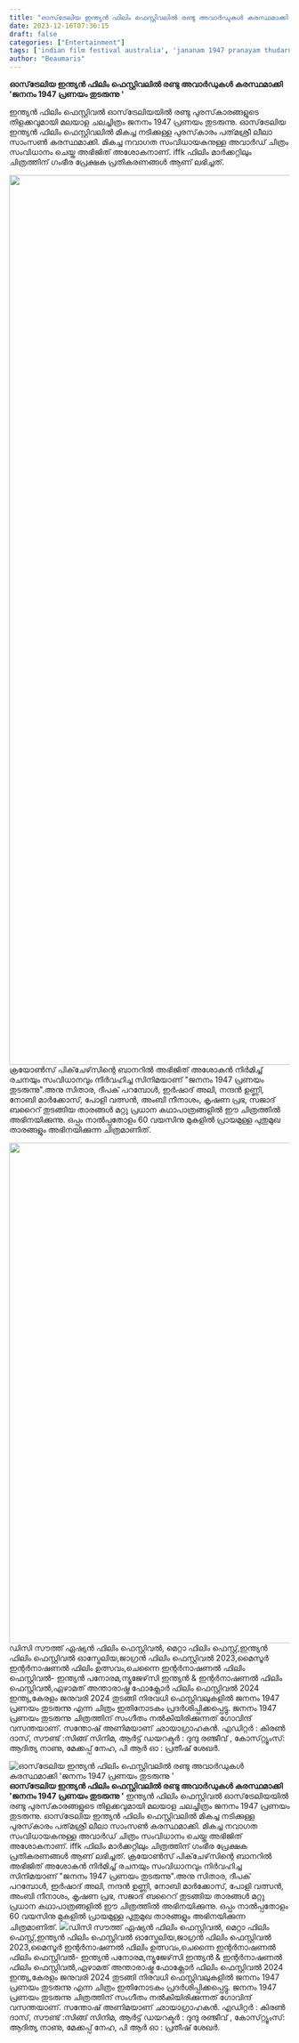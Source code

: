 ```yaml
---
title: "ഓസ്‌ട്രേലിയ ഇന്ത്യൻ ഫിലിം ഫെസ്റ്റിവലിൽ രണ്ടു അവാർഡുകൾ കരസ്ഥമാക്കി 'ജനനം 1947 പ്രണയം തുടരുന്നു '"
date: 2023-12-16T07:36:15
draft: false
categories: ["Entertainment"]
tags: ['indian film festival australia', 'jananam 1947 pranayam thudarunnu']
author: "Beaumaris"
---
```


<strong>ഓസ്‌ട്രേലിയ ഇന്ത്യൻ ഫിലിം ഫെസ്റ്റിവലിൽ രണ്ടു അവാർഡുകൾ കരസ്ഥമാക്കി 'ജനനം 1947 പ്രണയം തുടരുന്നു '</strong>

ഇന്ത്യൻ ഫിലിം ഫെസ്റ്റിവൽ ഓസ്‌ട്രേലിയയിൽ രണ്ടു പുരസ്‌കാരങ്ങളുടെ തിളക്കവുമായി മലയാള ചലച്ചിത്രം ജനനം 1947 പ്രണയം തുടരുന്നു. ഓസ്‌ട്രേലിയ ഇന്ത്യൻ ഫിലിം ഫെസ്റ്റിവലിൽ മികച്ച നടിക്കുള്ള പുരസ്‌കാരം പത്‌മശ്രീ ലീലാ സാംസൺ കരസ്ഥമാക്കി. മികച്ച നവാഗത സംവിധായകനുള്ള അവാർഡ് ചിത്രം സംവിധാനം ചെയ്ത അഭിജിത് അശോകനാണ്. iffk ഫിലിം മാർക്കറ്റിലും ചിത്രത്തിന് ഗംഭീര പ്രേക്ഷക പ്രതികരണങ്ങൾ ആണ് ലഭിച്ചത്.

<img class="size-full wp-image-434224 aligncenter" src="https://cdn.boolokam.com/articles/2023/12/fffqff.jpg" alt="" width="1284" height="1600" /> ക്രയോൺസ് പിക്‌ചേഴ്‌സിന്റെ ബാനറിൽ അഭിജിത് അശോകൻ നിർമിച്ച് രചനയും സംവിധാനവും നിർവഹിച്ച സിനിമയാണ് "ജനനം 1947 പ്രണയം തുടരുന്നു".അനു സിതാര, ദീപക് പറമ്പോൾ, ഇർഷാദ് അലി, നന്ദൻ ഉണ്ണി, നോബി മാർക്കോസ്, പോളി വത്സൻ, അംബി നീനാശം, കൃഷണ പ്രഭ, സജാദ് ബറൈറ് തുടങ്ങിയ താരങ്ങൾ മറ്റു പ്രധാന കഥാപാത്രങ്ങളിൽ ഈ ചിത്രത്തിൽ അഭിനയിക്കുന്നു. ഒപ്പം നാൽപ്പതോളം 60 വയസിനു മുകളിൽ പ്രായമുള്ള പുതുമുഖ താരങ്ങളും അഭിനയിക്കുന്ന ചിത്രമാണിത്.

<img class="alignnone size-full wp-image-434225" src="https://cdn.boolokam.com/articles/2023/12/fqff.jpg" alt="" width="1600" height="900" />ഡിസി സൗത്ത് ഏഷ്യൻ ഫിലിം ഫെസ്റ്റിവൽ, മെറ്റാ ഫിലിം ഫെസ്റ്റ്,ഇന്ത്യൻ ഫിലിം ഫെസ്റ്റിവൽ ഓസ്ട്രേലിയ,ജാഗ്രൻ ഫിലിം ഫെസ്റ്റിവൽ 2023,മൈസൂർ ഇന്റർനാഷണൽ ഫിലിം ഉത്സവം,ചെന്നൈ ഇന്റർനാഷണൽ ഫിലിം ഫെസ്റ്റിവൽ- ഇന്ത്യൻ പനോരമ,ന്യൂജേഴ്‌സി ഇന്ത്യൻ &amp; ഇന്റർനാഷണൽ ഫിലിം ഫെസ്റ്റിവൽ,ഏഴാമത് അന്താരാഷ്ട്ര ഫോക്ലോർ ഫിലിം ഫെസ്റ്റിവൽ 2024 ഇന്ത്യ,കേരളം ജനുവരി 2024 തുടങ്ങി നിരവധി ഫെസ്റ്റിവലുകളിൽ ജനനം 1947 പ്രണയം തുടരുന്നു എന്ന ചിത്രം ഇതിനോടകം പ്രദർശിപ്പിക്കപ്പെട്ടു. ജനനം 1947 പ്രണയം തുടരുന്നു ചിത്രത്തിന് സംഗീതം നൽകിയിരിക്കുന്നത് ഗോവിന്ദ് വസന്തയാണ്. സന്തോഷ് അണിമയാണ് ഛായാഗ്രാഹകൻ. എഡിറ്റർ : കിരൺ ദാസ്, സൗണ്ട് :സിങ്ങ് സിനിമ, ആർട്ട് ഡയറക്ടർ : ദുന്ദു രഞ്ജീവ്‌ , കോസ്‌റ്റ്യൂംസ്: ആദിത്യ നാണു, മേക്കപ്പ് നേഹ, പി ആർ ഓ : പ്രതീഷ് ശേഖർ.


![ഓസ്‌ട്രേലിയ ഇന്ത്യൻ ഫിലിം ഫെസ്റ്റിവലിൽ രണ്ടു അവാർഡുകൾ കരസ്ഥമാക്കി 'ജനനം 1947 പ്രണയം തുടരുന്നു '](https://cdn.boolokam.com/articles/2023/12/fffqff.jpg)**ഓസ്‌ട്രേലിയ ഇന്ത്യൻ ഫിലിം ഫെസ്റ്റിവലിൽ രണ്ടു അവാർഡുകൾ കരസ്ഥമാക്കി 'ജനനം 1947 പ്രണയം തുടരുന്നു '** ഇന്ത്യൻ ഫിലിം ഫെസ്റ്റിവൽ ഓസ്‌ട്രേലിയയിൽ രണ്ടു പുരസ്‌കാരങ്ങളുടെ തിളക്കവുമായി മലയാള ചലച്ചിത്രം ജനനം 1947 പ്രണയം തുടരുന്നു. ഓസ്‌ട്രേലിയ ഇന്ത്യൻ ഫിലിം ഫെസ്റ്റിവലിൽ മികച്ച നടിക്കുള്ള പുരസ്‌കാരം പത്‌മശ്രീ ലീലാ സാംസൺ കരസ്ഥമാക്കി. മികച്ച നവാഗത സംവിധായകനുള്ള അവാർഡ് ചിത്രം സംവിധാനം ചെയ്ത അഭിജിത് അശോകനാണ്. iffk ഫിലിം മാർക്കറ്റിലും ചിത്രത്തിന് ഗംഭീര പ്രേക്ഷക പ്രതികരണങ്ങൾ ആണ് ലഭിച്ചത്. ക്രയോൺസ് പിക്‌ചേഴ്‌സിന്റെ ബാനറിൽ അഭിജിത് അശോകൻ നിർമിച്ച് രചനയും സംവിധാനവും നിർവഹിച്ച സിനിമയാണ് "ജനനം 1947 പ്രണയം തുടരുന്നു".അനു സിതാര, ദീപക് പറമ്പോൾ, ഇർഷാദ് അലി, നന്ദൻ ഉണ്ണി, നോബി മാർക്കോസ്, പോളി വത്സൻ, അംബി നീനാശം, കൃഷണ പ്രഭ, സജാദ് ബറൈറ് തുടങ്ങിയ താരങ്ങൾ മറ്റു പ്രധാന കഥാപാത്രങ്ങളിൽ ഈ ചിത്രത്തിൽ അഭിനയിക്കുന്നു. ഒപ്പം നാൽപ്പതോളം 60 വയസിനു മുകളിൽ പ്രായമുള്ള പുതുമുഖ താരങ്ങളും അഭിനയിക്കുന്ന ചിത്രമാണിത്. ![](https://cdn.boolokam.com/articles/2023/12/fqff.jpg)ഡിസി സൗത്ത് ഏഷ്യൻ ഫിലിം ഫെസ്റ്റിവൽ, മെറ്റാ ഫിലിം ഫെസ്റ്റ്,ഇന്ത്യൻ ഫിലിം ഫെസ്റ്റിവൽ ഓസ്ട്രേലിയ,ജാഗ്രൻ ഫിലിം ഫെസ്റ്റിവൽ 2023,മൈസൂർ ഇന്റർനാഷണൽ ഫിലിം ഉത്സവം,ചെന്നൈ ഇന്റർനാഷണൽ ഫിലിം ഫെസ്റ്റിവൽ- ഇന്ത്യൻ പനോരമ,ന്യൂജേഴ്‌സി ഇന്ത്യൻ & ഇന്റർനാഷണൽ ഫിലിം ഫെസ്റ്റിവൽ,ഏഴാമത് അന്താരാഷ്ട്ര ഫോക്ലോർ ഫിലിം ഫെസ്റ്റിവൽ 2024 ഇന്ത്യ,കേരളം ജനുവരി 2024 തുടങ്ങി നിരവധി ഫെസ്റ്റിവലുകളിൽ ജനനം 1947 പ്രണയം തുടരുന്നു എന്ന ചിത്രം ഇതിനോടകം പ്രദർശിപ്പിക്കപ്പെട്ടു. ജനനം 1947 പ്രണയം തുടരുന്നു ചിത്രത്തിന് സംഗീതം നൽകിയിരിക്കുന്നത് ഗോവിന്ദ് വസന്തയാണ്. സന്തോഷ് അണിമയാണ് ഛായാഗ്രാഹകൻ. എഡിറ്റർ : കിരൺ ദാസ്, സൗണ്ട് :സിങ്ങ് സിനിമ, ആർട്ട് ഡയറക്ടർ : ദുന്ദു രഞ്ജീവ്‌ , കോസ്‌റ്റ്യൂംസ്: ആദിത്യ നാണു, മേക്കപ്പ് നേഹ, പി ആർ ഓ : പ്രതീഷ് ശേഖർ.
